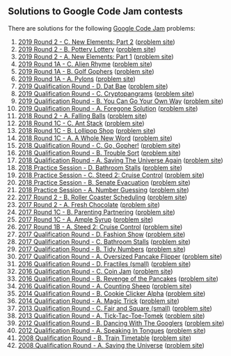 ## Solutions to Google Code Jam contests

There are solutions for the following [Google Code Jam](https://codejam.withgoogle.com/codejam/) problems:

1. [2019 Round 2 - C. New Elements: Part 2](2019-round-2/c.cc)
  ([problem site](https://codingcompetitions.withgoogle.com/codejam/round/0000000000051679/0000000000146184))
1. [2019 Round 2 - B. Pottery Lottery](2019-round-2/b.py)
  ([problem site](https://codingcompetitions.withgoogle.com/codejam/round/0000000000051679/00000000001461c8))
1. [2019 Round 2 - A. New Elements: Part 1](2019-round-2/a.cc)
  ([problem site](https://codingcompetitions.withgoogle.com/codejam/round/0000000000051679/0000000000146183))
1. [2019 Round 1A - C. Alien Rhyme](2019-round-1a/c.py)
  ([problem site](https://codingcompetitions.withgoogle.com/codejam/round/0000000000051635/0000000000104e05))
1. [2019 Round 1A - B. Golf Gophers](2019-round-1a/b.py)
  ([problem site](https://codingcompetitions.withgoogle.com/codejam/round/0000000000051635/0000000000104f1a))
1. [2019 Round 1A - A. Pylons](2019-round-1a/a.cc)
  ([problem site](https://codingcompetitions.withgoogle.com/codejam/round/0000000000051635/0000000000104e03))
1. [2019 Qualification Round - D. Dat Bae](2019-qualification/d.py)
  ([problem site](https://codingcompetitions.withgoogle.com/codejam/round/0000000000051705/00000000000881de))
1. [2019 Qualification Round - C. Cryptopangrams](2019-qualification/c.py)
  ([problem site](https://codingcompetitions.withgoogle.com/codejam/round/0000000000051705/000000000008830b))
1. [2019 Qualification Round - B. You Can Go Your Own Way](2019-qualification/b.cc)
  ([problem site](https://codingcompetitions.withgoogle.com/codejam/round/0000000000051705/00000000000881da))
1. [2019 Qualification Round - A. Foregone Solution](2019-qualification/a.cc)
  ([problem site](https://codingcompetitions.withgoogle.com/codejam/round/0000000000051705/0000000000088231))
1. [2018 Round 2 - A. Falling Balls](2018-round-2/a.cc)
  ([problem site](https://codingcompetitions.withgoogle.com/codejam/round/0000000000007706/00000000000459f2))
1. [2018 Round 1C - C. Ant Stack](2018-round-1c/c.cc)
  ([problem site](https://codingcompetitions.withgoogle.com/codejam/round/0000000000007765/000000000003e0a8))
1. [2018 Round 1C - B. Lollipop Shop](2018-round-1c/b.py)
  ([problem site](https://codingcompetitions.withgoogle.com/codejam/round/0000000000007765/000000000003e068))
1. [2018 Round 1C - A. A Whole New Word](2018-round-1c/a.py)
  ([problem site](https://codingcompetitions.withgoogle.com/codejam/round/0000000000007765/000000000003e064))
1. [2018 Qualification Round - C. Go, Gopher!](2018-qualification/c.py)
  ([problem site](https://codingcompetitions.withgoogle.com/codejam/round/00000000000000cb/0000000000007a30))
1. [2018 Qualification Round - B. Trouble Sort](2018-qualification/b.cc)
  ([problem site](https://codingcompetitions.withgoogle.com/codejam/round/00000000000000cb/00000000000079cb))
1. [2018 Qualification Round - A. Saving The Universe Again](2018-qualification/a.py)
  ([problem site](https://codingcompetitions.withgoogle.com/codejam/round/00000000000000cb/0000000000007966))
1. [2018 Practice Session - D. Bathroom Stalls](2018-practice/d.cc)
  ([problem site](https://codingcompetitions.withgoogle.com/codejam/round/0000000000000130/0000000000000652))
1. [2018 Practice Session - C. Steed 2: Cruise Control](2018-practice/c.cc)
  ([problem site](https://codingcompetitions.withgoogle.com/codejam/round/0000000000000130/0000000000000524))
1. [2018 Practice Session - B. Senate Evacuation](2018-practice/b.cc)
  ([problem site](https://codingcompetitions.withgoogle.com/codejam/round/0000000000000130/00000000000004c0))
1. [2018 Practice Session - A. Number Guessing](2018-practice/a.cc)
  ([problem site](https://codingcompetitions.withgoogle.com/codejam/round/0000000000000130/0000000000000523))
1. [2017 Round 2 - B. Roller Coaster Scheduling](2017-round-2/b.cc)
  ([problem site](https://codingcompetitions.withgoogle.com/codejam/round/0000000000201900/0000000000201845))
1. [2017 Round 2 - A. Fresh Chocolate](2017-round-2/a.cc)
  ([problem site](https://codingcompetitions.withgoogle.com/codejam/round/0000000000201900/00000000002017f4))
1. [2017 Round 1C - B. Parenting Partnering](2017-round-1c/b.pi)
  ([problem site](https://codingcompetitions.withgoogle.com/codejam/round/0000000000201842/00000000002018fd))
1. [2017 Round 1C - A. Ample Syrup](2017-round-1c/a.pi)
  ([problem site](https://codingcompetitions.withgoogle.com/codejam/round/0000000000201842/0000000000201874))
1. [2017 Round 1B - A. Steed 2: Cruise Control](2017-round-1b/a.py)
  ([problem site](https://codingcompetitions.withgoogle.com/codejam/round/000000000020187f/000000000020190e))
1. [2017 Qualification Round - D. Fashion Show](2017-qualification/d.pi)
  ([problem site](https://codingcompetitions.withgoogle.com/codejam/round/00000000002017f7/00000000002017f8))
1. [2017 Qualification Round - C. Bathroom Stalls](2017-qualification/c.py)
  ([problem site](https://codingcompetitions.withgoogle.com/codejam/round/00000000002017f7/0000000000201905))
1. [2017 Qualification Round - B. Tidy Numbers](2017-qualification/b.py)
  ([problem site](https://codingcompetitions.withgoogle.com/codejam/round/00000000002017f7/0000000000201878))
1. [2017 Qualification Round - A. Oversized Pancake Flipper](2017-qualification/a.py)
  ([problem site](https://codingcompetitions.withgoogle.com/codejam/round/00000000002017f7/0000000000201847))
1. [2016 Qualification Round - D. Fractiles (small)](2016-qualification/d.lisp)
  ([problem site](https://codingcompetitions.withgoogle.com/codejam/round/0000000000201bee/0000000000201bf1))
1. [2016 Qualification Round - C. Coin Jam](2016-qualification/c.rkt)
  ([problem site](https://codingcompetitions.withgoogle.com/codejam/round/0000000000201bee/0000000000201b6d))
1. [2016 Qualification Round - B. Revenge of the Pancakes](2016-qualification/b.ml)
  ([problem site](https://codingcompetitions.withgoogle.com/codejam/round/0000000000201bee/0000000000201d17))
1. [2016 Qualification Round - A. Counting Sheep](2016-qualification/a.rkt)
  ([problem site](https://codingcompetitions.withgoogle.com/codejam/round/0000000000201bee/0000000000201c8a))
1. [2014 Qualification Round - B. Cookie Clicker Alpha](2014-qualification/b.lisp)
  ([problem site](https://code.google.com/codejam/contest/2974486/dashboard#s=p1))
1. [2014 Qualification Round - A. Magic Trick](2014-qualification/a.lisp)
  ([problem site](https://code.google.com/codejam/contest/2974486/dashboard#s=p0))
1. [2013 Qualification Round - C. Fair and Square (small)](2013-qualification/c.lisp)
  ([problem site](https://code.google.com/codejam/contest/2270488/dashboard#s=p2))
1. [2013 Qualification Round - A. Tick-Tac-Toe-Tomek](2013-qualification/a.dylan)
  ([problem site](https://code.google.com/codejam/contest/2270488/dashboard#s=p0))
1. [2012 Qualification Round - B. Dancing With The Googlers](2012-qualification/b.dylan)
  ([problem site](https://code.google.com/codejam/contest/1460488/dashboard#s=p1))
1. [2012 Qualification Round - A. Speaking In Tongues](2012-qualification/a.dylan)
  ([problem site](https://code.google.com/codejam/contest/1460488/dashboard#s=p0))
1. [2008 Qualification Round - B. Train Timetable](2008-qualification/b.cc)
  ([problem site](https://code.google.com/codejam/contest/32013/dashboard#s=p1))
1. [2008 Qualification Round - A. Saving the Universe](2008-qualification/a.cc)
  ([problem site](https://code.google.com/codejam/contest/32013/dashboard#s=p0))
